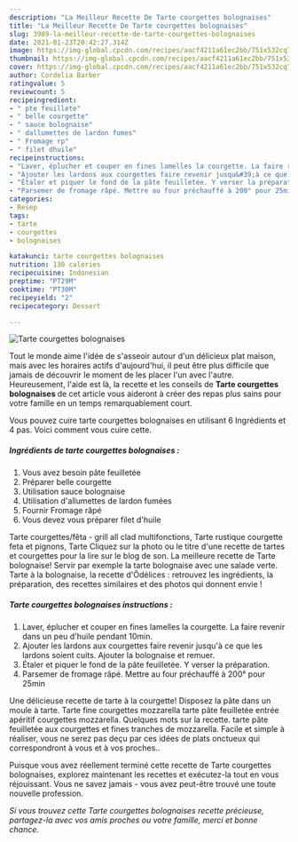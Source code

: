```yaml
---
description: "La Meilleur Recette De Tarte courgettes bolognaises"
title: "La Meilleur Recette De Tarte courgettes bolognaises"
slug: 3989-la-meilleur-recette-de-tarte-courgettes-bolognaises
date: 2021-01-23T20:42:27.314Z
image: https://img-global.cpcdn.com/recipes/aacf4211a61ec2bb/751x532cq70/tarte-courgettes-bolognaises-photo-principale-de-la-recette.jpg
thumbnail: https://img-global.cpcdn.com/recipes/aacf4211a61ec2bb/751x532cq70/tarte-courgettes-bolognaises-photo-principale-de-la-recette.jpg
cover: https://img-global.cpcdn.com/recipes/aacf4211a61ec2bb/751x532cq70/tarte-courgettes-bolognaises-photo-principale-de-la-recette.jpg
author: Cordelia Barber
ratingvalue: 5
reviewcount: 5
recipeingredient:
- " pte feuillete"
- " belle courgette"
- " sauce bolognaise"
- " dallumettes de lardon fumes"
- " Fromage rp"
- " filet dhuile"
recipeinstructions:
- "Laver, éplucher et couper en fines lamelles la courgette. La faire revenir dans un peu d&#39;huile pendant 10min."
- "Ajouter les lardons aux courgettes faire revenir jusqu&#39;à ce que les lardons soient cuits. Ajouter la bolognaise et remuer."
- "Étaler et piquer le fond de la pâte feuilletée. Y verser la préparation."
- "Parsemer de fromage râpé. Mettre au four préchauffé à 200° pour 25min"
categories:
- Resep
tags:
- tarte
- courgettes
- bolognaises

katakunci: tarte courgettes bolognaises 
nutrition: 130 calories
recipecuisine: Indonesian
preptime: "PT29M"
cooktime: "PT30M"
recipeyield: "2"
recipecategory: Dessert

---
```



![Tarte courgettes bolognaises](https://img-global.cpcdn.com/recipes/aacf4211a61ec2bb/751x532cq70/tarte-courgettes-bolognaises-photo-principale-de-la-recette.jpg)

Tout le monde aime l'idée de s'asseoir autour d'un délicieux plat maison, mais avec les horaires actifs d'aujourd'hui, il peut être plus difficile que jamais de découvrir le moment de les placer l'un avec l'autre. Heureusement, l'aide est là, la recette et les conseils de <strong> Tarte courgettes bolognaises </strong> de cet article vous aideront à créer des repas plus sains pour votre famille en un temps remarquablement court.

<!--inarticleads1-->

Vous pouvez cuire tarte courgettes bolognaises en utilisant 6 Ingrédients et 4 pas. Voici comment vous cuire cette.

##### Ingrédients de tarte courgettes bolognaises :

1. Vous avez besoin  pâte feuilletée
1. Préparer  belle courgette
1. Utilisation  sauce bolognaise
1. Utilisation  d&#39;allumettes de lardon fumées
1. Fournir  Fromage râpé
1. Vous devez vous préparer  filet d&#39;huile


Tarte courgettes/fêta - grill all clad multifonctions, Tarte rustique courgette feta et pignons, Tarte Cliquez sur la photo ou le titre d&#39;une recette de tartes et courgettes pour la lire sur le blog de son. La meilleure recette de Tarte bolognaise! Servir par exemple la tarte bolognaise avec une salade verte. Tarte à la bolognaise, la recette d&#39;Ôdélices : retrouvez les ingrédients, la préparation, des recettes similaires et des photos qui donnent envie ! 

<!--inarticleads2-->

##### Tarte courgettes bolognaises instructions :

1. Laver, éplucher et couper en fines lamelles la courgette. La faire revenir dans un peu d&#39;huile pendant 10min.
1. Ajouter les lardons aux courgettes faire revenir jusqu&#39;à ce que les lardons soient cuits. Ajouter la bolognaise et remuer.
1. Étaler et piquer le fond de la pâte feuilletée. Y verser la préparation.
1. Parsemer de fromage râpé. Mettre au four préchauffé à 200° pour 25min


Une délicieuse recette de tarte à la courgette! Disposez la pâte dans un moule à tarte. Tarte fine courgettes mozzarella tarte pâte feuilletée entrée apéritif courgettes mozzarella. Quelques mots sur la recette. tarte pâte feuilletée aux courgettes et fines tranches de mozzarella. Facile et simple à réaliser, vous ne serez pas deçu par ces idées de plats onctueux qui correspondront à vous et à vos proches.. 

<!--inarticleads1-->

<p>
Puisque vous avez réellement terminé cette recette de Tarte courgettes bolognaises, explorez maintenant les recettes et exécutez-la tout en vous réjouissant. Vous ne savez jamais - vous avez peut-être trouvé une toute nouvelle profession.
</p>

<p>
<i>Si vous trouvez cette Tarte courgettes bolognaises recette précieuse, partagez-la avec vos amis proches ou votre famille, merci et bonne chance.</i>
</p>
